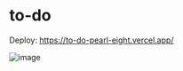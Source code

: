 # to-do

Deploy: https://to-do-pearl-eight.vercel.app/

![image](https://user-images.githubusercontent.com/52705623/211187464-a2a4fe80-912b-4b04-9ed9-ecad165cd135.png)
